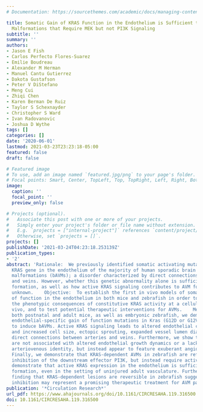 ```yaml
---
# Documentation: https://sourcethemes.com/academic/docs/managing-content/

title: Somatic Gain of KRAS Function in the Endothelium is Sufficient to Cause Vascular
  Malformations that Require MEK but not PI3K Signaling
subtitle: ''
summary: ''
authors:
- Jason E Fish
- Carlos Perfecto Flores-Suarez
- Emilie Boudreau
- Alexander M Herman
- Manuel Cantu Gutierrez
- Dakota Gustafson
- Peter V DiStefano
- Meng Cui
- Zhiqi Chen
- Karen Berman De Ruiz
- Taylor S Schexnayder
- Christopher S Ward
- Ivan Radovanovic
- Joshua D Wythe
tags: []
categories: []
date: '2020-06-01'
lastmod: 2021-03-23T23:23:18-05:00
featured: false
draft: false

# Featured image
# To use, add an image named `featured.jpg/png` to your page's folder.
# Focal points: Smart, Center, TopLeft, Top, TopRight, Left, Right, BottomLeft, Bottom, BottomRight.
image:
  caption: ''
  focal_point: ''
  preview_only: false

# Projects (optional).
#   Associate this post with one or more of your projects.
#   Simply enter your project's folder or file name without extension.
#   E.g. `projects = ["internal-project"]` references `content/project/deep-learning/index.md`.
#   Otherwise, set `projects = []`.
projects: []
publishDate: '2021-03-24T04:23:18.253139Z'
publication_types:
- '2'
abstract: 'Rationale:  We previously identified somatic activating mutations in the
  KRAS gene in the endothelium of the majority of human sporadic brain arteriovenous
  malformations (bAVMs); a disorder characterized by direct connections between arteries
  and veins. However, whether this genetic abnormality alone is sufficient for lesion
  formation, as well as how active KRAS signaling contributes to AVM formation, remains
  unknown.    Objective:  To establish the first in vivo models of somatic KRAS gain
  of function in the endothelium in both mice and zebrafish in order to directly observe
  the phenotypic consequences of constitutive KRAS activity at a cellular level in
  vivo, and to test potential therapeutic interventions for AVMs.    Methods and Results:  Using
  both postnatal and adult mice, as well as embryonic zebrafish, we demonstrate that
  endothelial-specific gain of function mutations in Kras (G12D or G12V) are sufficient
  to induce bAVMs. Active KRAS signaling leads to altered endothelial cell morphogenesis
  and increased cell size, ectopic sprouting, expanded vessel lumen diameter, and
  direct connections between arteries and veins. Furthermore, we show that these lesions
  are not associated with altered endothelial growth dynamics or a lack of proper
  arteriovenous identity, but instead appear to feature exuberant angiogenic signaling.
  Finally, we demonstrate that KRAS-dependent AVMs in zebrafish are refractory to
  inhibition of the downstream effector PI3K, but instead require active MEK signaling.    Conclusions:  We
  demonstrate that active KRAS expression in the endothelium is sufficient for bAVM
  formation, even in the setting of uninjured adult vasculature. Furthermore, the
  finding that KRAS-dependent lesions are reversible in zebrafish suggests that MEK
  inhibition may represent a promising therapeutic treatment for AVM patients.'
publication: '*Circulation Research*'
url_pdf: https://www.ahajournals.org/doi/10.1161/CIRCRESAHA.119.316500
doi: 10.1161/CIRCRESAHA.119.316500
---
```


